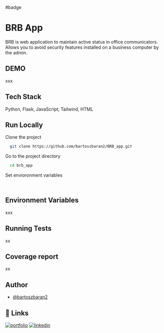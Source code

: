 #badge

# BRB App
BRB is web application to maintain active status in office communicators. 
Allows you to avoid security features installed on a business computer by the admin.

## DEMO
xxx

## Tech Stack
Python, Flask, JavaScript, Tailwind, HTML

## Run Locally
Clone the project
```bash
  git clone https://github.com/bartoszbaran2/BRB_app.git
```

Go to the project directory
```bash
  cd brb_app
```
Set envioronment variables
```bash
  
```
## Environment Variables
xxx

## Running Tests
xx

## Coverage report
xx

## Author
- [@bartoszbaran2](https://github.com/bartoszbaran2)
## 🔗 Links
[![portfolio](https://img.shields.io/badge/my_portfolio-000?style=for-the-badge&logo=ko-fi&logoColor=white)](https://github.com/bartoszbaran2?tab=repositories)
[![linkedin](https://img.shields.io/badge/linkedin-0A66C2?style=for-the-badge&logo=linkedin&logoColor=white)](https://www.linkedin.com/in/bartosz-baran-9484a7235/)